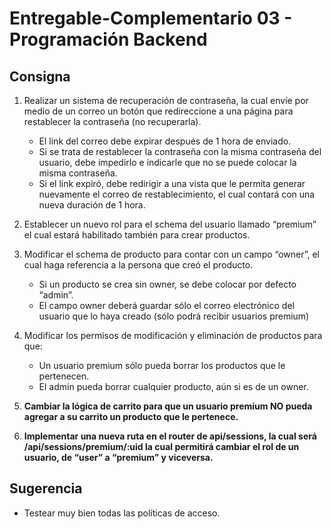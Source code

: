 # Entregable-Complementario 03 - Programación Backend

## Consigna

1. Realizar un sistema de recuperación de contraseña, la cual envíe por medio de un correo un botón que redireccione a una página para restablecer la contraseña (no recuperarla).

   -  El link del correo debe expirar después de 1 hora de enviado.
   -  Si se trata de restablecer la contraseña con la misma contraseña del usuario, debe impedirlo e indicarle que no se puede colocar la misma contraseña.
   -  Si el link expiró, debe redirigir a una vista que le permita generar nuevamente el correo de restablecimiento, el cual contará con una nueva duración de 1 hora.

2. Establecer un nuevo rol para el schema del usuario llamado “premium” el cual estará habilitado también para crear productos.

3. Modificar el schema de producto para contar con un campo “owner”, el cual haga referencia a la persona que creó el producto.

   -  Si un producto se crea sin owner, se debe colocar por defecto “admin”.
   -  El campo owner deberá guardar sólo el correo electrónico del usuario que lo haya creado (sólo podrá recibir usuarios premium)

4. Modificar los permisos de modificación y eliminación de productos para que:

   -  Un usuario premium sólo pueda borrar los productos que le pertenecen.
   -  El admin pueda borrar cualquier producto, aún si es de un owner.

5. **Cambiar la lógica de carrito para que un usuario premium NO pueda agregar a su carrito un producto que le pertenece.**

6. **Implementar una nueva ruta en el router de api/sessions, la cual será /api/sessions/premium/:uid la cual permitirá cambiar el rol de un usuario, de “user” a “premium” y viceversa.**

## Sugerencia

-  Testear muy bien todas las políticas de acceso.
